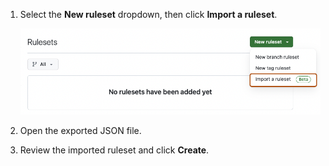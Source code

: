 1. Select the **New ruleset** dropdown, then click **Import a ruleset**.

   ![Screenshot of the page for repository rulesets. A dropdown menu labeled "New ruleset" is expanded and the "Import a ruleset" option is highlighted with an orange outline.](/assets/images/help/repository/import-a-ruleset.png)

1. Open the exported JSON file.
1. Review the imported ruleset and click **Create**.
